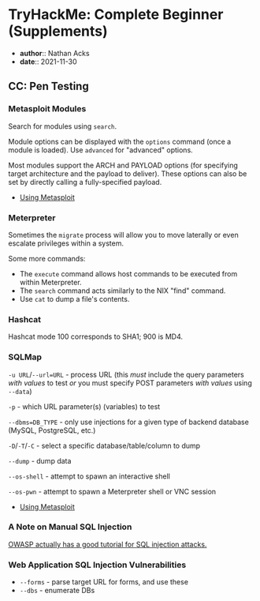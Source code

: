 # TryHackMe: Complete Beginner (Supplements)

* **author**:: Nathan Acks  
* **date**:: 2021-11-30

## CC: Pen Testing

### Metasploit Modules

Search for modules using `search`.

Module options can be displayed with the `options` command (once a module is loaded). Use `advanced` for "advanced" options.

Most modules support the ARCH and PAYLOAD options (for specifying target architecture and the payload to deliver). These options can also be set by directly calling a fully-specified payload.

* [Using Metasploit](../notes/metasploit.md)

### Meterpreter

Sometimes the `migrate` process will allow you to move laterally or even escalate privileges within a system.

Some more commands:

* The `execute` command allows host commands to be executed from within Meterpreter.
* The `search` command acts similarly to the NIX "find" command.
* Use `cat` to dump a file's contents.

### Hashcat

Hashcat mode 100 corresponds to SHA1; 900 is MD4.

### SQLMap

`-u URL`/`--url=URL` - process URL (this *must* include the query parameters *with values* to test *or* you must specify POST parameters *with values* using `--data`)

`-p` - which URL parameter(s) (variables) to test

`--dbms=DB_TYPE` - only use injections for a given type of backend database (MySQL, PostgreSQL, etc.)

`-D`/`-T`/`-C` - select a specific database/table/column to dump

`--dump` - dump data

`--os-shell` - attempt to spawn an interactive shell

`--os-pwn` - attempt to spawn a Meterpreter shell or VNC session

* [Using Metasploit](../notes/metasploit.md)

### A Note on Manual SQL Injection

[OWASP actually has a good tutorial for SQL injection attacks.](https://owasp.org/www-community/attacks/SQL_Injection)

### Web Application SQL Injection Vulnerabilities

* `--forms` - parse target URL for forms, and use these
* `--dbs` - enumerate DBs
